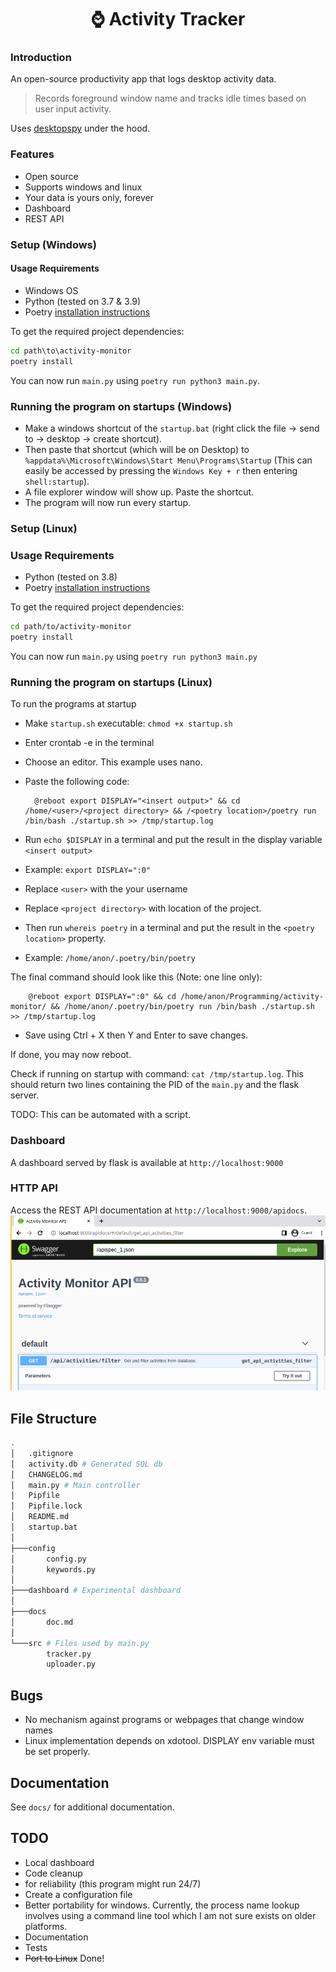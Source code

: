 <h1 align="center">⌚ Activity Tracker</h1>

### Introduction

An open-source productivity app that logs desktop activity data.

> Records foreground window name and tracks idle times based on user input activity. 

Uses [desktopspy](https://github.com/elpachongco/desktopspy) under the hood.

### Features

- Open source
- Supports windows and linux
- Your data is yours only, forever
- Dashboard
- REST API

### Setup (Windows)

#### Usage Requirements

- Windows OS
- Python (tested on 3.7 & 3.9) 
- Poetry [installation instructions](https://python-poetry.org/docs/#installation)

To get the required project dependencies:
```bat
cd path\to\activity-monitor
poetry install
```
You can now run `main.py` using `poetry run python3 main.py`.

### Running the program on startups (Windows)

- Make a windows shortcut of the `startup.bat` (right
click the file -> send to -> desktop -> create shortcut).
- Then paste that shortcut (which will be on Desktop) to `%appdata%\Microsoft\Windows\Start Menu\Programs\Startup` (This can easily be accessed by pressing the `Windows Key + r` then entering
`shell:startup`). 
- A file explorer window will show up. Paste the shortcut. 
- The program will now run every startup.

### Setup (Linux)

### Usage Requirements

- Python (tested on 3.8) 
- Poetry [installation instructions](https://python-poetry.org/docs/#installation)

To get the required project dependencies:
```bash
cd path/to/activity-monitor
poetry install
```

You can now run `main.py` using `poetry run python3 main.py`

### Running the program on startups (Linux)

To run the programs at startup 

- Make `startup.sh` executable: `chmod +x startup.sh`

- Enter crontab -e in the terminal 
- Choose an editor. This example uses nano.
- Paste the following code:

        @reboot export DISPLAY="<insert output>" && cd /home/<user>/<project directory> && /<poetry location>/poetry run /bin/bash ./startup.sh >> /tmp/startup.log

- Run `echo $DISPLAY` in a terminal and put the result in the display variable `<insert output>`
- Example: `export DISPLAY=":0"`
- Replace `<user>` with the your username
- Replace `<project directory>` with location of the project.
- Then run `whereis poetry` in a terminal and put the result in the `<poetry location>` property.
- Example: `/home/anon/.poetry/bin/poetry` 

The final command should look like this (Note: one line only): 

        @reboot export DISPLAY=":0" && cd /home/anon/Programming/activity-monitor/ && /home/anon/.poetry/bin/poetry run /bin/bash ./startup.sh >> /tmp/startup.log

- Save using Ctrl + X then Y and Enter to save changes.

If done, you may now reboot. 

Check if running on startup with command: `cat /tmp/startup.log`. This should
return two lines containing the PID of the `main.py` and the flask server.

TODO: This can be automated with a script.

### Dashboard

A dashboard served by flask is available at `http://localhost:9000`

### HTTP API

Access the REST API documentation at `http://localhost:9000/apidocs`.
![README-apidocs](img/README-apidocs.png)

## File Structure 

```sh
.
│   .gitignore
│   activity.db # Generated SQL db
│   CHANGELOG.md
│   main.py # Main controller
│   Pipfile
│   Pipfile.lock
│   README.md
│   startup.bat
│
├───config
│       config.py
│       keywords.py
│
├───dashboard # Experimental dashboard
│
├───docs
│       doc.md
│
└───src # Files used by main.py 
        tracker.py
        uploader.py

```
## Bugs

- No mechanism against programs or webpages that change window names
- Linux implementation depends on xdotool. DISPLAY env variable must be set properly.

## Documentation

See `docs/` for additional documentation. 

## TODO 
- Local dashboard
- Code cleanup 
 - for reliability (this program might run 24/7)
 - Create a configuration file
 - Better portability for windows. Currently, the process name lookup involves
      using a command line tool which I am not sure exists on older platforms. 
- Documentation
- Tests
- ~~Port to Linux~~ Done!
